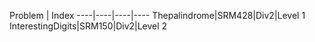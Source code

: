 Problem | Index
----|----|----|----
Thepalindrome|SRM428|Div2|Level 1
InterestingDigits|SRM150|Div2|Level 2
